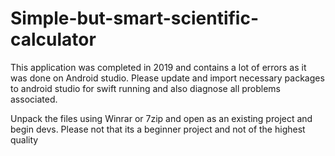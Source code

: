 # Simple-but-smart-scientific-calculator

This application was completed in 2019 and contains a lot of errors as it was done on Android studio. 
Please update and import necessary packages to android studio for swift running and also diagnose all problems associated.

Unpack the files using Winrar or 7zip and open as an existing project and begin devs.
Please not that its a beginner project and not of the highest quality
